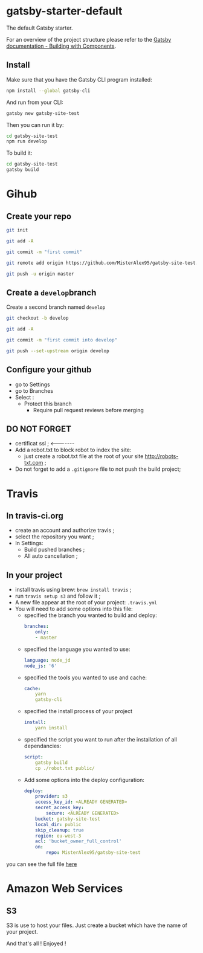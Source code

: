 # gatsby-starter-default
The default Gatsby starter.

For an overview of the project structure please refer to the [Gatsby documentation - Building with Components](https://www.gatsbyjs.org/docs/building-with-components/).

## Install

Make sure that you have the Gatsby CLI program installed:
```sh
npm install --global gatsby-cli
```

And run from your CLI:
```sh
gatsby new gatsby-site-test
```

Then you can run it by:
```sh
cd gatsby-site-test
npm run develop
```

To build it: 
```sh
cd gatsby-site-test
gatsby build
```

# Gihub

## Create your repo

```sh
git init
```

```sh
git add -A
```

```sh
git commit -m "first commit"
```

```sh
git remote add origin https://github.com/MisterAlex95/gatsby-site-test.git
```

```sh
git push -u origin master
```

## Create a ``develop``branch

Create a second branch named ``develop``

```sh
git checkout -b develop 
```
```sh
git add -A
```

```sh
git commit -m "first commit into develop"
```

```sh
git push --set-upstream origin develop
```

## Configure your github

 - go to Settings
 - go to Branches
 - Select :
    - Protect this branch
        - Require pull request reviews before merging

## DO NOT FORGET
 - certificat ssl ;   <------- 
 - Add a robot.txt to block robot to index the site:
    - just create a robot.txt file at the root of your site http://robots-txt.com ;
 - Do not forget to add a ``.gitignore`` file to not push the build project;

# Travis

## In travis-ci.org
 - create an account and authorize travis ;
 - select the repository you want ;
 - In Settings:
    - Build pushed branches ;
    - All auto cancellation ;

## In your project
 - install travis using brew: ``brew install travis`` ;
 - run ``travis setup s3`` and follow it ;
 - A new file appear at the root of your project: ``.travis.yml``
 - You will need to add some options into this file: 
    - specified the branch you wanted to build and deploy:
        ```yml
        branches:
            only:
            - master
        ```  
    - specified the language you wanted to use:
        ```yml
        language: node_jd
        node_js: '6'
        ```
    - specified the tools you wanted to use and cache:
        ```yml
        cache: 
            yarn
            gatsby-cli
        ```
    - specified the install process of your project
        ```yml
        install: 
            yarn install
        ```
    - specified the script you want to run after the installation of all dependancies:
        ```yml
        script: 
            gatsby build
            cp ./robot.txt public/
        ```
    - Add some options into the deploy configuration:
        ```yml
        deploy:
            provider: s3
            access_key_id: <ALREADY GENERATED>
            secret_access_key:
                secure: <ALREADY GENERATED>
            bucket: gatsby-site-test
            local_dir: public
            skip_cleanup: true
            region: eu-west-3
            acl: 'bucket_owner_full_control'
            on:
                repo: MisterAlex95/gatsby-site-test
        ```

you can see the full file [here](./.travis.yml)

# Amazon Web Services

## S3 
S3 is use to host your files.
Just create a bucket which have the name of your project.



And that's all ! Enjoyed !